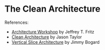 # The Clean Architecture

References:
- [Architecture Workshop](https://www.youtube.com/watch?v=k8cZUW4MS3I&list=PLVMqA0_8O85x-aurj1KphxUeWTeTlYkGM) by Jeffrey T. Fritz 
- [Clean Architecture](https://www.youtube.com/watch?v=dK4Yb6-LxAk) by Jason Taylor
- [Vertical Slice Architecture](https://www.youtube.com/watch?v=5kOzZz2vj2o&t=200s) by Jimmy Bogard

